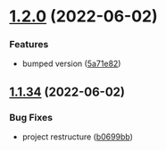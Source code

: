 # [1.2.0](https://github.com/haitheredavid/ViewObjectsUnity/compare/v1.1.34...v1.2.0) (2022-06-02)


### Features

* bumped version ([5a71e82](https://github.com/haitheredavid/ViewObjectsUnity/commit/5a71e824edc21340d1b8aaafcf0ab262485c925a))

## [1.1.34](https://github.com/haitheredavid/ViewObjectsUnity/compare/v1.1.33...v1.1.34) (2022-06-02)


### Bug Fixes

* project restructure ([b0699bb](https://github.com/haitheredavid/ViewObjectsUnity/commit/b0699bb94fe7687426925ac2243ddb9292037867))
